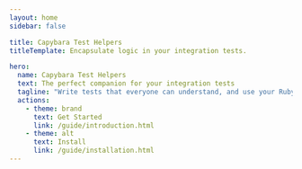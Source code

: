 ```yaml
---
layout: home
sidebar: false

title: Capybara Test Helpers
titleTemplate: Encapsulate logic in your integration tests.

hero:
  name: Capybara Test Helpers
  text: The perfect companion for your integration tests
  tagline: "Write tests that everyone can understand, and use your Ruby skills to keep them easy to read and easy to change."
  actions:
    - theme: brand
      text: Get Started
      link: /guide/introduction.html
    - theme: alt
      text: Install
      link: /guide/installation.html
---
```

